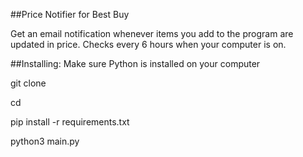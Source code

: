 ##Price Notifier for Best Buy

Get an email notification whenever items you add to the program are updated in price. Checks every 6 hours when your computer is on.

##Installing:
Make sure Python is installed on your computer

git clone

cd

pip install -r requirements.txt

python3 main.py